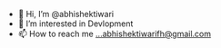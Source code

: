 - 👋 Hi, I’m @abhishektiwari
- 👀 I’m interested in Devlopment
- 📫 How to reach me ...abhishektiwarifh@gmail.com

<!---
fhabhishektiwari/fhabhishektiwari is a ✨ special ✨ repository because its `README.md` (this file) appears on your GitHub profile.
You can click the Preview link to take a look at your changes.
--->
